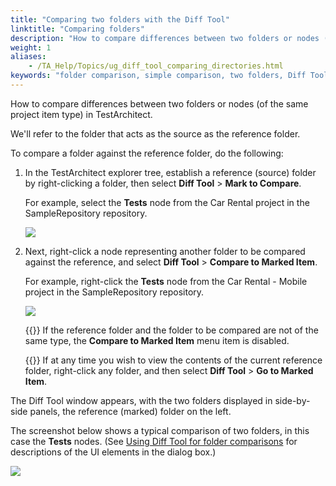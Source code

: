 ```yaml
--- 
title: "Comparing two folders with the Diff Tool"
linktitle: "Comparing folders"
description: "How to compare differences between two folders or nodes (of the same project item type) in TestArchitect."
weight: 1
aliases: 
    - /TA_Help/Topics/ug_diff_tool_comparing_directories.html
keywords: "folder comparison, simple comparison, two folders, Diff Tool"
---
```


How to compare differences between two folders or nodes \(of the same project item type\) in TestArchitect.

We'll refer to the folder that acts as the source as the reference folder.

To compare a folder against the reference folder, do the following:

1.  In the TestArchitect explorer tree, establish a reference \(source\) folder by right-clicking a folder, then select **Diff Tool** \> **Mark to Compare**.

    For example, select the **Tests** node from the Car Rental project in the SampleRepository repository.

    ![](/images/TA_Help/Images/diff_tool_reference_dir.png)

2.  Next, right-click a node representing another folder to be compared against the reference, and select **Diff Tool** \> **Compare to Marked Item**.

    For example, right-click the **Tests** node from the Car Rental - Mobile project in the SampleRepository repository.

    ![](/images/TA_Help/Images/diff_tool_reference_dir_comparison.png)

    {{<note>}} If the reference folder and the folder to be compared are not of the same type, the **Compare to Marked Item** menu item is disabled.

    {{<tip>}} If at any time you wish to view the contents of the current reference folder, right-click any folder, and then select **Diff Tool** \> **Go to Marked Item**.


The Diff Tool window appears, with the two folders displayed in side-by-side panels, the reference \(marked\) folder on the left.

The screenshot below shows a typical comparison of two folders, in this case the **Tests** nodes. \(See [Using Diff Tool for folder comparisons](/user-guide/getting-started/working-with-testarchitect-client/advanced-features-of-testarchitect-client/diff-tool/using-diff-tool-for-folder-comparisons/) for descriptions of the UI elements in the dialog box.\)

![](/images/TA_Help/Images/diff_tool_dlg_dir.png)


